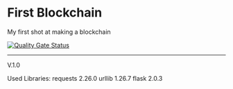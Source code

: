 # First Blockchain
My first shot at making a blockchain

[![Quality Gate Status](https://sonarcloud.io/api/project_badges/measure?project=Dany-Drgh_frst_blockchain&metric=alert_status)](https://sonarcloud.io/summary/new_code?id=Dany-Drgh_frst_blockchain)
____________________________________
V.1.0

Used Libraries:
requests 2.26.0
urllib 1.26.7
flask 2.0.3
